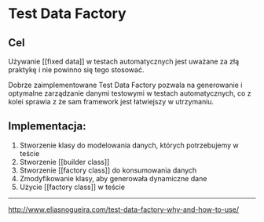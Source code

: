 # Test Data Factory

## Cel

Używanie [[fixed data]] w testach automatycznych jest uważane za złą praktykę i nie powinno się tego stosować.

Dobrze zaimplementowane Test Data Factory pozwala na generowanie i optymalne zarządzanie danymi testowymi w testach automatycznych, co z kolei sprawia z  że sam framework jest łatwiejszy w utrzymaniu.

## Implementacja:
1. Stworzenie klasy do modelowania danych, których potrzebujemy w teście
2. Stworzenie  [[builder class]]
3. Stworzenie [[factory class]] do konsumowania danych
4. Zmodyfikowanie klasy, aby generowała dynamiczne dane
5. Użycie [[factory class]] w teście

---
http://www.eliasnogueira.com/test-data-factory-why-and-how-to-use/

